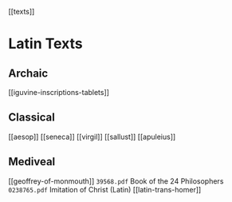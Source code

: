 [[texts]]

# Latin Texts
## Archaic
[[iguvine-inscriptions-tablets]]
## Classical
[[aesop]]
[[seneca]]
[[virgil]]
[[sallust]]
[[apuleius]]

## Mediveal
[[geoffrey-of-monmouth]]
`39568.pdf` Book of the 24 Philosophers
`0238765.pdf` Imitation of Christ (Latin)
[[latin-trans-homer]]